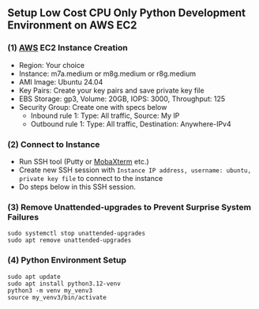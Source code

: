 ## Setup Low Cost CPU Only Python Development Environment on AWS EC2

### (1) [AWS](https://aws.amazon.com/) EC2 Instance Creation
- Region: Your choice
- Instance: m7a.medium or m8g.medium or r8g.medium
- AMI Image: Ubuntu 24.04
- Key Pairs: Create your key pairs and save private key file
- EBS Storage: gp3, Volume: 20GB, IOPS: 3000, Throughput: 125
- Security Group: Create one with specs below
  - Inbound rule 1: Type: All traffic, Source: My IP
  - Outbound rule 1: Type: All traffic, Destination: Anywhere-IPv4

### (2) Connect to Instance
- Run SSH tool (Putty or [MobaXterm](https://mobaxterm.mobatek.net/) etc.)
- Create new SSH session with `Instance IP address, username: ubuntu, private key file` to connect to the instance
- Do steps below in this SSH session.

### (3) Remove Unattended-upgrades to Prevent Surprise System Failures
```
sudo systemctl stop unattended-upgrades
sudo apt remove unattended-upgrades
```

### (4) Python Environment Setup
```
sudo apt update
sudo apt install python3.12-venv
python3 -m venv my_venv3
source my_venv3/bin/activate
```
